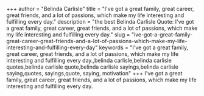 +++
author = "Belinda Carlisle"
title = "I've got a great family, great career, great friends, and a lot of passions, which make my life interesting and fulfilling every day."
description = "the best Belinda Carlisle Quote: I've got a great family, great career, great friends, and a lot of passions, which make my life interesting and fulfilling every day."
slug = "ive-got-a-great-family-great-career-great-friends-and-a-lot-of-passions-which-make-my-life-interesting-and-fulfilling-every-day"
keywords = "I've got a great family, great career, great friends, and a lot of passions, which make my life interesting and fulfilling every day.,belinda carlisle,belinda carlisle quotes,belinda carlisle quote,belinda carlisle sayings,belinda carlisle saying,quotes, sayings,quote, saying, motivation"
+++
I've got a great family, great career, great friends, and a lot of passions, which make my life interesting and fulfilling every day.
